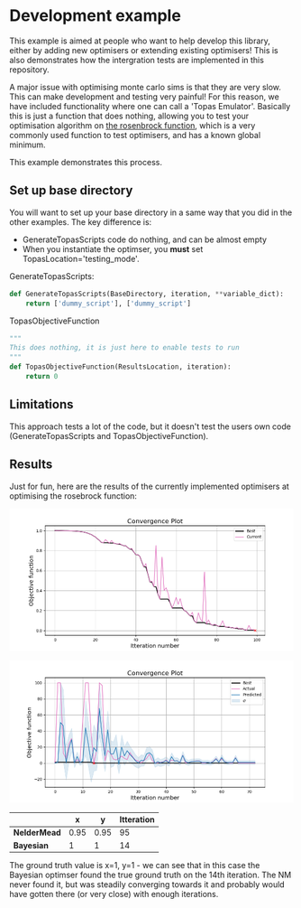 # Development example

This example is aimed at people who want to help develop this library, either by adding new optimisers
or extending existing optimisers! This is also demonstrates how the intergration tests are implemented in this
repository.

A major issue with optimising monte carlo sims is that they are very slow. This can make development and testing very 
painful! For this reason, we have included functionality where one can call a 'Topas Emulator'. Basically this
is just a function that does nothing, allowing you to test your optimisation algorithm on [the rosenbrock function](https://en.wikipedia.org/wiki/Rosenbrock_function),
which is a very commonly used function to test optimisers, and has a known global minimum.

This example demonstrates this process.

## Set up base directory

You will want to set up your base directory in a same way that you did in the other examples. The key difference is:

- GenerateTopasScripts code do nothing, and can be almost empty  
- When you instantiate the optimser, you **must** set TopasLocation='testing_mode'.

GenerateTopasScripts:
```python
def GenerateTopasScripts(BaseDirectory, iteration, **variable_dict):
    return ['dummy_script'], ['dummy_script']
```

TopasObjectiveFunction
```python
"""
This does nothing, it is just here to enable tests to run
"""
def TopasObjectiveFunction(ResultsLocation, iteration):
    return 0
```


## Limitations

This approach tests a lot of the code, but it doesn't test the users own code (GenerateTopasScripts and TopasObjectiveFunction).


## Results

Just for fun, here are the results of the currently implemented optimisers at optimising the rosebrock function: 

![](../../docsrc/_resources/Development/ConvergencePlot_nm.png)


![](../../docsrc/_resources/Development/ConvergencePlot_bayes.png)



|                | **x** | **y** | **Itteration** |
| -------------- | ----- | ----- | -------------- |
| **NelderMead** | 0.95  | 0.95  | 95             |
| **Bayesian**   | 1     | 1     | 14             |

The ground truth value is x=1, y=1 - we can see that in this case the Bayesian optimser found the true ground truth on the 14th iteration. The NM never found it, but was steadily converging towards it and probably would have gotten there (or very close) with enough iterations. 
